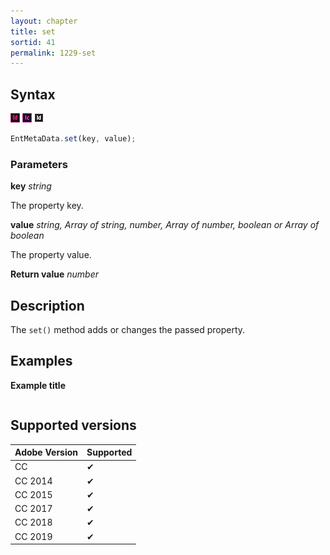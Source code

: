 ```yaml
---
layout: chapter
title: set
sortid: 41
permalink: 1229-set
---
```

## Syntax

![](../../images/indesign.png "InDesign") ![](../../images/incopy.png "InCopy") ![](../../images/indesignserver.png "InDesign Server")
```javascript
EntMetaData.set(key, value);
```

### Parameters

**key** *string* 

The property key.

**value** *string, Array of string, number, Array of number, boolean or Array of boolean*

The property value.

**Return value** *number*

## Description

The `set()` method adds or changes the passed property. 

## Examples

**Example title**

```javascript

```

## Supported versions

| Adobe Version | Supported |
|---------------|---------|
| CC            | ✔       |
| CC 2014       | ✔       |
| CC 2015       | ✔       |
| CC 2017       | ✔       |
| CC 2018       | ✔       |
| CC 2019       | ✔       |